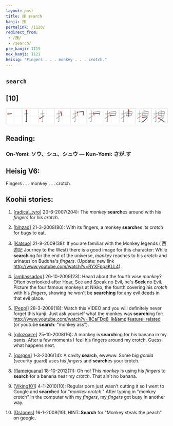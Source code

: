 ```yaml
---
layout: post
title: 捜 search
kanji: 捜
permalink: /1120/
redirect_from:
 - /捜/
 - /search/
pre_kanji: 1119
nex_kanji: 1121
heisig: "Fingers . . . monkey . . . crotch."
---
```


## `search`

## [10]

<div class="stroke"><img src="../images/E68D9C.png" /></div>

## Reading:

### On-Yomi: ソウ、シュ、シュウ &mdash; Kun-Yomi: さが.す

## Heisig V6:

Fingers . . . monkey . . . crotch.

## Koohii stories:

1) [<a href="http://kanji.koohii.com/profile/radical_tyro">radical_tyro</a>] 20-6-2007(204): The <em>monkey</em><strong> search</strong>es around with his <em>fingers</em> for his <em>crotch</em>.

2) [<a href="http://kanji.koohii.com/profile/bihzad">bihzad</a>] 21-3-2008(80): With its fingers, a monkey<strong> search</strong>es its crotch for bugs to eat.

3) [<a href="http://kanji.koohii.com/profile/Katsuo">Katsuo</a>] 21-9-2009(38): If you are familiar with the Monkey legends ( 西遊記 Journey to the West) there is a good image for this character: While <strong>search</strong>ing for the end of the universe, <em>monkey</em> reaches to his <em>crotch</em> and urinates on Buddha&#039;s <em>fingers</em>. (Update: new link <a href="http://www.youtube.com/watch?v=RYXFppaKLL4">http://www.youtube.com/watch?v=RYXFppaKLL4</a>).

4) [<a href="http://kanji.koohii.com/profile/ambassadog">ambassadog</a>] 26-10-2009(23): Heard about the fourth wise <em>monkey</em>? Often overlooked after Hear, See and Speak no Evil, he&#039;s <strong>Seek</strong> no Evil. Picture the four famous monkeys at Nikko, the fourth covering his <em>crotch</em> with his <em>fingers</em>, showing he won&#039;t be <strong>searching</strong> for any evil deeds in that evil place.

5) [<a href="http://kanji.koohii.com/profile/Peppi">Peppi</a>] 28-3-2009(18): Watch this VIDEO and you will definitely never forget this kanji. Just ask yourself what the monkey was<strong> search</strong>ing for: <a href="http://www.youtube.com/watch?v=1ICaFDq8_Ik&amp;feature=related">http://www.youtube.com/watch?v=1ICaFDq8_Ik&amp;feature=related</a> (or youtube<strong> search</strong>: &quot;monkey ass&quot;).

6) [<a href="http://kanji.koohii.com/profile/gilozoaire">gilozoaire</a>] 25-10-2008(16): A monkey is<strong> search</strong>ing for his banana in my pants. After a few moments I feel his fingers around my crotch. Guess what happens next.

7) [<a href="http://kanji.koohii.com/profile/gorgon">gorgon</a>] 1-3-2006(14): A cavity<strong> search</strong>, ewwww. Some big <em>gorilla</em> (security guard) uses his <em>fingers</em> and<strong> search</strong>es your crotch.

8) [<a href="http://kanji.koohii.com/profile/flameiguana">flameiguana</a>] 18-10-2012(11): Oh no! This <em>monkey</em> is using his <em>fingers</em> to<strong> search</strong> for a banana near my <em>crotch</em>. That ain&#039;t no banana.

9) [<a href="http://kanji.koohii.com/profile/Viking101">Viking101</a>] 4-1-2010(10): Regular porn just wasn&#039;t cutting it so I went to Google and<strong> search</strong>ed for &quot;<em>monkey crotch</em>.&quot; After typing in &quot;monkey crotch&quot; in the computer with my <em>fingers</em>, my <em>fingers</em> got busy in another way.

10) [<a href="http://kanji.koohii.com/profile/DrJones">DrJones</a>] 16-1-2008(10): HINT:<strong> Search</strong> for &quot;Monkey steals the peach&quot; on google.
